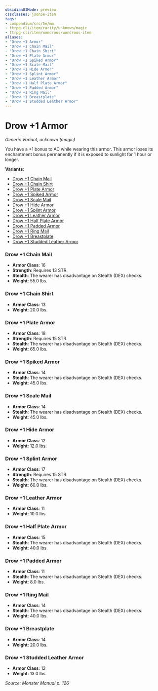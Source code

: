 ```yaml
---
obsidianUIMode: preview
cssclasses: json5e-item
tags:
- compendium/src/5e/mm
- ttrpg-cli/item/rarity/unknown/magic
- ttrpg-cli/item/wondrous/wondrous-item
aliases: 
- "Drow +1 Armor"
- "Drow +1 Chain Mail"
- "Drow +1 Chain Shirt"
- "Drow +1 Plate Armor"
- "Drow +1 Spiked Armor"
- "Drow +1 Scale Mail"
- "Drow +1 Hide Armor"
- "Drow +1 Splint Armor"
- "Drow +1 Leather Armor"
- "Drow +1 Half Plate Armor"
- "Drow +1 Padded Armor"
- "Drow +1 Ring Mail"
- "Drow +1 Breastplate"
- "Drow +1 Studded Leather Armor"
---
```

# Drow +1 Armor
*Generic Variant, unknown (magic)*  


You have a +1 bonus to AC while wearing this armor. This armor loses its enchantment bonus permanently if it is exposed to sunlight for 1 hour or longer.

**Variants**:
- [Drow +1 Chain Mail](#Drow%20+1%20Chain%20Mail)
- [Drow +1 Chain Shirt](#Drow%20+1%20Chain%20Shirt)
- [Drow +1 Plate Armor](#Drow%20+1%20Plate%20Armor)
- [Drow +1 Spiked Armor](#Drow%20+1%20Spiked%20Armor)
- [Drow +1 Scale Mail](#Drow%20+1%20Scale%20Mail)
- [Drow +1 Hide Armor](#Drow%20+1%20Hide%20Armor)
- [Drow +1 Splint Armor](#Drow%20+1%20Splint%20Armor)
- [Drow +1 Leather Armor](#Drow%20+1%20Leather%20Armor)
- [Drow +1 Half Plate Armor](#Drow%20+1%20Half%20Plate%20Armor)
- [Drow +1 Padded Armor](#Drow%20+1%20Padded%20Armor)
- [Drow +1 Ring Mail](#Drow%20+1%20Ring%20Mail)
- [Drow +1 Breastplate](#Drow%20+1%20Breastplate)
- [Drow +1 Studded Leather Armor](#Drow%20+1%20Studded%20Leather%20Armor)

### Drow +1 Chain Mail

- **Armor Class**: 16
- **Strength**: Requires 13 STR.
- **Stealth**: The wearer has disadvantage on Stealth (DEX) checks.
- **Weight**: 55.0 lbs.

### Drow +1 Chain Shirt

- **Armor Class**: 13
- **Weight**: 20.0 lbs.

### Drow +1 Plate Armor

- **Armor Class**: 18
- **Strength**: Requires 15 STR.
- **Stealth**: The wearer has disadvantage on Stealth (DEX) checks.
- **Weight**: 65.0 lbs.

### Drow +1 Spiked Armor

- **Armor Class**: 14
- **Stealth**: The wearer has disadvantage on Stealth (DEX) checks.
- **Weight**: 45.0 lbs.

### Drow +1 Scale Mail

- **Armor Class**: 14
- **Stealth**: The wearer has disadvantage on Stealth (DEX) checks.
- **Weight**: 45.0 lbs.

### Drow +1 Hide Armor

- **Armor Class**: 12
- **Weight**: 12.0 lbs.

### Drow +1 Splint Armor

- **Armor Class**: 17
- **Strength**: Requires 15 STR.
- **Stealth**: The wearer has disadvantage on Stealth (DEX) checks.
- **Weight**: 60.0 lbs.

### Drow +1 Leather Armor

- **Armor Class**: 11
- **Weight**: 10.0 lbs.

### Drow +1 Half Plate Armor

- **Armor Class**: 15
- **Stealth**: The wearer has disadvantage on Stealth (DEX) checks.
- **Weight**: 40.0 lbs.

### Drow +1 Padded Armor

- **Armor Class**: 11
- **Stealth**: The wearer has disadvantage on Stealth (DEX) checks.
- **Weight**: 8.0 lbs.

### Drow +1 Ring Mail

- **Armor Class**: 14
- **Stealth**: The wearer has disadvantage on Stealth (DEX) checks.
- **Weight**: 40.0 lbs.

### Drow +1 Breastplate

- **Armor Class**: 14
- **Weight**: 20.0 lbs.

### Drow +1 Studded Leather Armor

- **Armor Class**: 12
- **Weight**: 13.0 lbs.


*Source: Monster Manual p. 126*